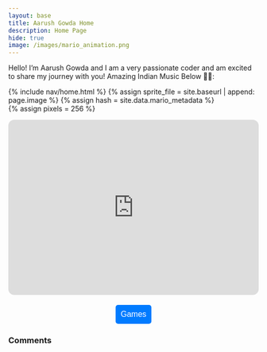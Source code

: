 ```yaml
---
layout: base
title: Aarush Gowda Home 
description: Home Page
hide: true
image: /images/mario_animation.png
---
```


Hello! I’m Aarush Gowda and I am a very passionate coder and am excited to share my journey with you!
Amazing Indian Music Below 🎵🎤: 

<!-- Include submenu from _includes to top of pages -->
{% include nav/home.html %}
{% assign sprite_file = site.baseurl | append: page.image %}
{% assign hash = site.data.mario_metadata %}  
{% assign pixels = 256 %}

<iframe style="border-radius:12px" src="https://open.spotify.com/embed/playlist/0zQ00nAz1o7l7dS31jf6N3?utm_source=generator" width="100%" height="352" frameBorder="0" allowfullscreen="" allow="autoplay; clipboard-write; encrypted-media; fullscreen; picture-in-picture" loading="lazy"></iframe>

<p id="mario" class="sprite"></p>
  
<style>
  .sprite {
    height: {{pixels}}px;
    width: {{pixels}}px;
    background-image: url('{{sprite_file}}');
    background-repeat: no-repeat;
  }

  #mario {
    background-position: calc({{animations[0].col}} * {{pixels}} * -1px) calc({{animations[0].row}} * {{pixels}}* -1px);
  }

  .dropdown-content {
    display: none;
    position: absolute;
    background-color: white;
    border: 1px solid #ccc;
    z-index: 1;
  }

  .dropdown-content.show {
    display: block;
  }

  .dropdown-content a {
    display: block;
    padding: 10px;
    text-decoration: none;
  }
</style>

<script>
  // Dropdown functionality
  function toggleDropdown() {
    const dropdown = document.getElementById("dropdown");
    dropdown.classList.toggle("show");
  }

  window.onclick = function(event) {
    if (!event.target.matches('.dropbtn')) {
      const dropdowns = document.getElementsByClassName("dropdown-content");
      for (let i = 0; i < dropdowns.length; i++) {
        const openDropdown = dropdowns[i];
        if (openDropdown.classList.contains('show')) {
          openDropdown.classList.remove('show');
        }
      }
    }
  }
</script>

<!-- Dropdown menu for game navigation -->
<div style="margin-top: 20px; text-align: center;">
  <div style="display: inline-block; position: relative;">
    <button class="dropbtn" onclick="toggleDropdown()" style="padding: 10px; font-size: 16px; border: none; border-radius: 5px; background-color: #007bff; color: white; cursor: pointer;">Games</button>
    <div id="dropdown" class="dropdown-content">
      <a href="game">Game</a>
      <a href="calculator">Calculator</a>
      <a href="snake">Snake</a>
    </div>
  </div>
</div>

<div id="comments" style="margin-top: 20px;">
  <h3>Comments</h3>
  <script src="https://utteranc.es/client.js"
          repo="Spirit0327/aarushg_2025"
          issue-term="pathname"
          theme="github-dark"
          crossorigin="anonymous"
          async>
  </script>
</div>
